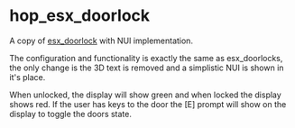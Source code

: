 # hop_esx_doorlock
A copy of [esx_doorlock](https://github.com/esx-community/esx_doorlock) with NUI implementation.

The configuration and functionality is exactly the same as esx_doorlocks, the only change is the 3D text is removed and a simplistic NUI is shown in it's place.

When unlocked, the display will show green and when locked the display shows red. If the user has keys to the door the [E] prompt will show on the display to toggle the doors state.
